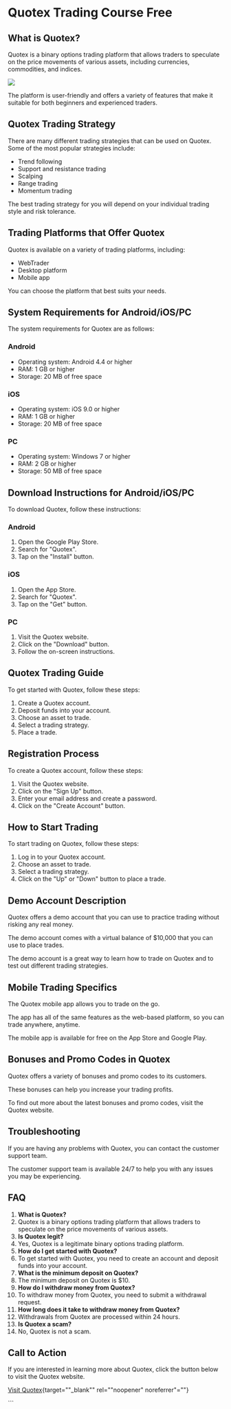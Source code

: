 # Quotex Trading Course Free

## What is Quotex?

Quotex is a binary options trading platform that allows traders to
speculate on the price movements of various assets, including
currencies, commodities, and indices.

[![](https://static.quotex.io/files/4_en/300_250.jpg)](https://traff.sbs/brokerqxlid)

The platform is user-friendly and offers a variety of features that make
it suitable for both beginners and experienced traders.

## Quotex Trading Strategy

There are many different trading strategies that can be used on Quotex.
Some of the most popular strategies include:

-   Trend following
-   Support and resistance trading
-   Scalping
-   Range trading
-   Momentum trading

The best trading strategy for you will depend on your individual trading
style and risk tolerance.

## Trading Platforms that Offer Quotex

Quotex is available on a variety of trading platforms, including:

-   WebTrader
-   Desktop platform
-   Mobile app

You can choose the platform that best suits your needs.

## System Requirements for Android/iOS/PC

The system requirements for Quotex are as follows:

### Android

-   Operating system: Android 4.4 or higher
-   RAM: 1 GB or higher
-   Storage: 20 MB of free space

### iOS

-   Operating system: iOS 9.0 or higher
-   RAM: 1 GB or higher
-   Storage: 20 MB of free space

### PC

-   Operating system: Windows 7 or higher
-   RAM: 2 GB or higher
-   Storage: 50 MB of free space

## Download Instructions for Android/iOS/PC

To download Quotex, follow these instructions:

### Android

1.  Open the Google Play Store.
2.  Search for "Quotex".
3.  Tap on the "Install" button.

### iOS

1.  Open the App Store.
2.  Search for "Quotex".
3.  Tap on the "Get" button.

### PC

1.  Visit the Quotex website.
2.  Click on the "Download" button.
3.  Follow the on-screen instructions.

## Quotex Trading Guide

To get started with Quotex, follow these steps:

1.  Create a Quotex account.
2.  Deposit funds into your account.
3.  Choose an asset to trade.
4.  Select a trading strategy.
5.  Place a trade.

## Registration Process

To create a Quotex account, follow these steps:

1.  Visit the Quotex website.
2.  Click on the "Sign Up" button.
3.  Enter your email address and create a password.
4.  Click on the "Create Account" button.

## How to Start Trading

To start trading on Quotex, follow these steps:

1.  Log in to your Quotex account.
2.  Choose an asset to trade.
3.  Select a trading strategy.
4.  Click on the "Up" or "Down" button to place a trade.

## Demo Account Description

Quotex offers a demo account that you can use to practice trading
without risking any real money.

The demo account comes with a virtual balance of \$10,000 that you can
use to place trades.

The demo account is a great way to learn how to trade on Quotex and to
test out different trading strategies.

## Mobile Trading Specifics

The Quotex mobile app allows you to trade on the go.

The app has all of the same features as the web-based platform, so you
can trade anywhere, anytime.

The mobile app is available for free on the App Store and Google Play.

## Bonuses and Promo Codes in Quotex

Quotex offers a variety of bonuses and promo codes to its customers.

These bonuses can help you increase your trading profits.

To find out more about the latest bonuses and promo codes, visit the
Quotex website.

## Troubleshooting

If you are having any problems with Quotex, you can contact the customer
support team.

The customer support team is available 24/7 to help you with any issues
you may be experiencing.

## FAQ

1.  **What is Quotex?**
2.  Quotex is a binary options trading platform that allows traders to
    speculate on the price movements of various assets.
3.  **Is Quotex legit?**
4.  Yes, Quotex is a legitimate binary options trading platform.
5.  **How do I get started with Quotex?**
6.  To get started with Quotex, you need to create an account and
    deposit funds into your account.
7.  **What is the minimum deposit on Quotex?**
8.  The minimum deposit on Quotex is \$10.
9.  **How do I withdraw money from Quotex?**
10. To withdraw money from Quotex, you need to submit a withdrawal
    request.
11. **How long does it take to withdraw money from Quotex?**
12. Withdrawals from Quotex are processed within 24 hours.
13. **Is Quotex a scam?**
14. No, Quotex is not a scam.

## Call to Action

If you are interested in learning more about Quotex, click the button
below to visit the Quotex website.

[Visit
Quotex](\%22https://traff.sbs/brokerqxsignup\%22){target=""_blank""
rel=""noopener" noreferrer"=""}

\`\`\`


